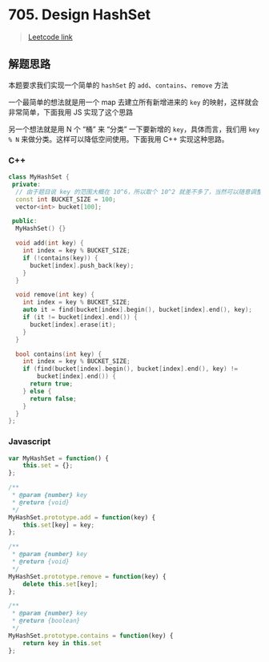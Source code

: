 # 705. Design HashSet

> [Leetcode link](https://leetcode.com/problems/design-hashset/)



## 解题思路

本题要求我们实现一个简单的 `hashSet` 的 `add`、`contains`、`remove` 方法

一个最简单的想法就是用一个 map 去建立所有新增进来的 `key` 的映射，这样就会非常简单，下面我用 JS 实现了这个思路

另一个想法就是用 N 个 “桶” 来 “分类” 一下要新增的 `key`，具体而言，我们用 `key % N` 来做分类。这样可以降低空间使用。下面我用 C++ 实现这种思路。

### C++

```cpp
class MyHashSet {
 private:
  // 由于题目说 key 的范围大概在 10^6，所以取个 10^2 就差不多了，当然可以随意调整
  const int BUCKET_SIZE = 100;
  vector<int> bucket[100];

 public:
  MyHashSet() {}

  void add(int key) {
    int index = key % BUCKET_SIZE;
    if (!contains(key)) {
      bucket[index].push_back(key);
    }
  }

  void remove(int key) {
    int index = key % BUCKET_SIZE;
    auto it = find(bucket[index].begin(), bucket[index].end(), key);
    if (it != bucket[index].end()) {
      bucket[index].erase(it);
    }
  }

  bool contains(int key) {
    int index = key % BUCKET_SIZE;
    if (find(bucket[index].begin(), bucket[index].end(), key) !=
        bucket[index].end()) {
      return true;
    } else {
      return false;
    }
  }
};
```



### Javascript

```js
var MyHashSet = function() {
    this.set = {};
};

/** 
 * @param {number} key
 * @return {void}
 */
MyHashSet.prototype.add = function(key) {
    this.set[key] = key;
};

/** 
 * @param {number} key
 * @return {void}
 */
MyHashSet.prototype.remove = function(key) {
    delete this.set[key];
};

/** 
 * @param {number} key
 * @return {boolean}
 */
MyHashSet.prototype.contains = function(key) {
    return key in this.set
};
```

